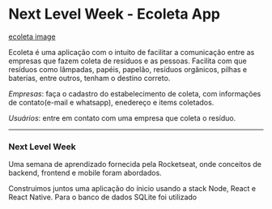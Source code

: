 # Next Level Week - Ecoleta App

[ecoleta image](./images/Ecoleta.png)

Ecoleta é uma aplicação com o intuito de facilitar a comunicação entre as empresas que fazem coleta de resíduos e as pessoas.
Facilita com que resíduos como lâmpadas, papéis, papelão, resíduos orgânicos, pilhas e baterias, entre outros, tenham o destino correto.

_Empresas_: faça o cadastro do estabelecimento de coleta, com informações de contato(e-mail e whatsapp), enedereço e items coletados.

_Usuários_: entre em contato com uma empresa que coleta o resíduo.

---

### Next Level Week

Uma semana de aprendizado fornecida pela Rocketseat, onde conceitos de backend, frontend e mobile foram abordados.

Construimos juntos uma aplicação do ínicio usando a stack Node, React e React Native. Para o banco de dados SQLite foi utilizado
